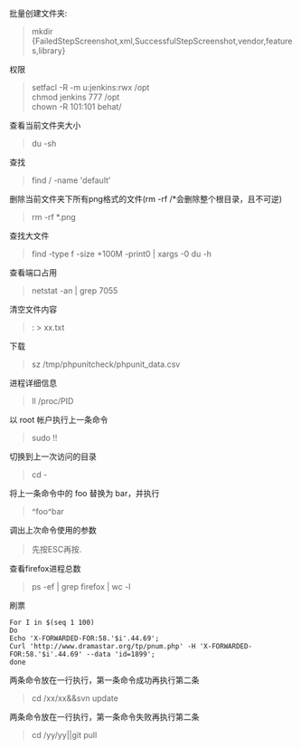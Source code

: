批量创建文件夹:
>mkdir {FailedStepScreenshot,xml,SuccessfulStepScreenshot,vendor,features,library}

权限
>setfacl -R -m u:jenkins:rwx /opt  
>chmod jenkins 777 /opt  
>chown -R 101:101 behat/

查看当前文件夹大小
>du -sh

查找
>find / -name 'default'

删除当前文件夹下所有png格式的文件(rm -rf /*会删除整个根目录，且不可逆)
>rm -rf *.png

查找大文件
>find -type f -size +100M  -print0 | xargs -0 du -h

查看端口占用
>netstat -an | grep 7055

清空文件内容
>: > xx.txt

下载
>sz /tmp/phpunitcheck/phpunit_data.csv

进程详细信息
>ll /proc/PID

以 root 帐户执行上一条命令
>sudo !!

切换到上一次访问的目录 
>cd -

将上一条命令中的 foo 替换为 bar，并执行 
>^foo^bar

调出上次命令使用的参数
>先按ESC再按.

查看firefox进程总数
>ps -ef | grep firefox | wc -l

刷票
```shell
For I in $(seq 1 100)
Do
Echo 'X-FORWARDED-FOR:58.'$i'.44.69';
Curl 'http://www.dramastar.org/tp/pnum.php' -H 'X-FORWARDED-FOR:58.'$i'.44.69' --data 'id=1899';
done
```

两条命令放在一行执行，第一条命令成功再执行第二条  
>cd /xx/xx&&svn update  

两条命令放在一行执行，第一条命令失败再执行第二条  
>cd /yy/yy||git pull  